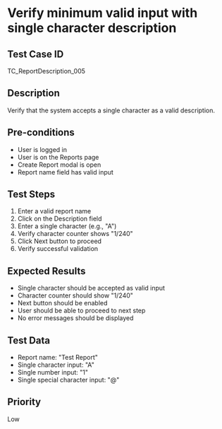 # Verify minimum valid input with single character description

## Test Case ID
TC_ReportDescription_005

## Description
Verify that the system accepts a single character as a valid description.

## Pre-conditions
- User is logged in
- User is on the Reports page
- Create Report modal is open
- Report name field has valid input

## Test Steps
1. Enter a valid report name
2. Click on the Description field
3. Enter a single character (e.g., "A")
4. Verify character counter shows "1/240"
5. Click Next button to proceed
6. Verify successful validation

## Expected Results
- Single character should be accepted as valid input
- Character counter should show "1/240"
- Next button should be enabled
- User should be able to proceed to next step
- No error messages should be displayed

## Test Data
- Report name: "Test Report"
- Single character input: "A"
- Single number input: "1"
- Single special character input: "@"

## Priority
Low